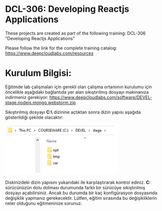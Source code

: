 # DCL-306: Developing Reactjs Applications

These projects are created as part of the following training: DCL-306 "Developing Reactjs Applications"

Please follow the link for the complete training catalog: https://www.deepcloudlabs.com/resources

Kurulum Bilgisi:
========================================
Eğitimde lab çalışmaları için gerekli olan çalışma ortamının kurulumu için öncelikle aşağıdaki bağlantıda yer alan sıkıştırılmış dosyayı makinanıza indirmeniz gerekiyor: https://www.deepcloudlabs.com/software/DEVEL-stage.nodejs.mongo.webstorm.zip

Sıkıştırılmış dosyayı **C:\\** dizinine açtıktan sonra dizin yapısı aşağıda gösterildiği şekilde olacaktır:

![Installation folder](DEVEL-stage.png?raw=true "C: drive after decompress DEVEL-stage-2022a-java.se.and.spring.zip")

Diskinizdeki dizin yapısını yukarıdaki ile karşılaştırarak kontrol ediniz. **C:** sürücünüzün dolu dolması durumunda farklı bir sürücüye sıkıştırılmış dosyayı açabilirsiniz. Ancak bu durumda bir kaç konfigürasyon dosyasında değişiklik yapmanız gerekecektir. Lütfen, eğitim sırasında bu değişikliklerin neler olduğunu eğitmeninize sorunuz. 
